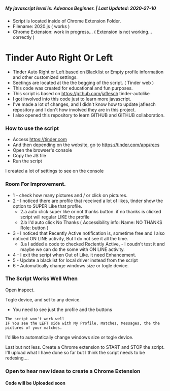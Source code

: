 ##### My javascript level is: Advance Beginner. | Last Updated: 2020-27-10  
- Script is located inside of Chrome Extension Folder. 
- Filename: 2020.js ( works )
 - Chrome Extension: work in progress... ( Extension is not working... correctly )
# Tinder Auto Right Or Left
* Tinder Auto Right or Left based on Blacklist or Empty profile information and other customized settings.  
* Seetings are located at the the begging of the script.  ( Tinder web )
* This code was created for educational and fun purposes.
* This script is based on https://github.com/jaflesch tinder-autolike 
* I got involved into this code just to learn more javascript.
* I've made a lot of changes, and I didn't know how to update jaflesch repository and I don't how involved they are in this project.
* I also opened this repository to learn GITHUB and GITHUB collaboration. 

### How to use the script
* Access https://tinder.com
* And then depending on the website, go to https://tinder.com/app/recs 
* Open the browser's console
* Copy the JS file
* Run the script

I created a lot of settings to see on the console 

### Room For Improvement.

* 1 - check how many pictures and / or click on pictures.
* 2 - I noticed there are profile that received a lot of likes, tinder show the option to SUPER Like that profile. 
  * 2.a auto click super like or not thanks button. if no thanks is clicked script will regular LIKE the profile
  * 2.b I'd auto click No Thanks  ( Accessibility info:  Name:  NO THANKS  Role: button )
* 3 - I noticed that Recently Active notification is, sometime free and I also noticed ON LINE activity, But I do not see it all the time. 
  * 3.a I added a code to checked Reciently Active, - I coudn't test it and maybe we can do the some with ON LINE activity. 
* 4 - I exit the script when Out of Like. it need Enhancement. 
* 5 - Update a blacklist for local driver instead from the script 
* 6 - Automatically change windows size or togle device.


### The Script Works Well When

Open inspect.

Togle device, and set to any device.

* You need to see just the profile and the buttons
```
The script won't work well 
IF You see the LEFT side with My Profile, Matches, Messages, the the pictures of your matches.
```
I'd like to automatically change windows size or togle device.

Last but not less. Create a Chrome extension to START and STOP the script. I'll upload what I have done so far
but I think the script needs to be redesing.... 
### Open to hear new ideas to create a Chrome Extension


#### Code will be Uploaded soon
